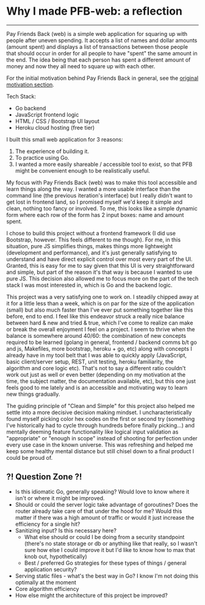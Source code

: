 # Why I made PFB-web: a reflection
---

Pay Friends Back (web) is a simple web application for squaring up with people after uneven spending. It accepts a list of names and dollar amounts (amount spent) and displays a list of transactions between those people that should occur in order for all people to have "spent" the same amount in the end. The idea being that each person has spent a different amount of money and now they all need to square up with each other.

For the initial motivation behind Pay Friends Back in general, see the [original motivation section](https://github.com/tzarick/pay-friends-back-cli#motivation). 

Tech Stack:
- Go backend
- JavaScript frontend logic
- HTML / CSS / Bootstrap UI layout
- Heroku cloud hosting (free tier)

I built this small web application for 3 reasons:
1. The experience of building it.
2. To practice using Go. 
3. I wanted a more easily shareable / accessible tool to exist, so that PFB might be convenient enough to be realistically useful. 


My focus with Pay Friends Back (web) was to make this tool accessible and learn things along the way. I wanted a more usable interface than the command line (the previous iteration's interface) but I really didn't want to get lost in frontend land, so I promised myself we'd keep it simple and clean, nothing too fancy or involved. To me, this looks like a simple dynamic form where each row of the form has 2 input boxes: name and amount spent. 

I chose to build this project without a frontend framework (I did use Bootstrap, however. This feels different to me though). For me, in this situation, pure JS simplifies things, makes things more lightweight (development and performance), and it's just generally satisfying to understand and have direct explicit control over most every part of the UI. Granted, this is easy for me to say given that this UI is very straightforward and simple, but part of the reason it's that way is because I wanted to use pure JS. This decision also allowed me to focus more on the part of the tech stack I was most interested in, which is Go and the backend logic.

This project was a very satisfying one to work on. I steadily chipped away at it for a little less than a week, which is on par for the size of the application (small) but also much faster than I've ever put something together like this before, end to end. I feel like this endeavor struck a really nice balance between hard & new and tried & true, which I've come to realize can make or break the overall enjoyment I feel on a project. I seem to thrive when the balance is somewhere around 40/60: the combination of new concepts required to be learned (golang in general, frontend / backend comms b/t go and js, Makefiles, more bootstrap, heroku + go, etc) along with concepts I already have in my tool belt that I was able to quickly apply (JavaScript, basic client/server setup, REST, unit testing, heroku familiarity, the algorithm and core logic etc). That's not to say a different ratio couldn't work out just as well or even better (depending on my motivation at the time, the subject matter, the documentation available, etc), but this one just feels good to me lately and is an accessible and motivating way to learn new things gradually.

The guiding principle of "Clean and Simple" for this project also helped me settle into a more decisive decision making mindset. I uncharacteristically found myself picking color hex codes on the first or second try (something I've historically had to cycle through hundreds before finally picking...) and mentally deeming feature functionality like logical input validation as "appropriate" or "enough in scope" instead of shooting for perfection under every use case in the known universe. This was refreshing and helped me keep some healthy mental distance but still chisel down to a final product I could be proud of.


## ?! Question Zone ?!
- Is this idiomatic Go, generally speaking? Would love to know where it isn't or where it might be improved.
- Should or could the server logic take advantage of goroutines? Does the router already take care of that under the hood for me? Would this matter if there was a high amount of traffic or would it just increase the efficiency for a single hit?
- Sanitizing input? Is this necessary here?
	- What else should or could I be doing from a security standpoint (there's no state storage or db or anything like that really, so I wasn't sure how else I could improve it but I'd like to know how to max that knob out, hypothetically)
	- Best / preferred Go strategies for these types of things / general application security?
- Serving static files - what's the best way in Go? I know I'm not doing this optimally at the moment
- Core algorithm efficiency
- How else might the architecture of this project be improved? 